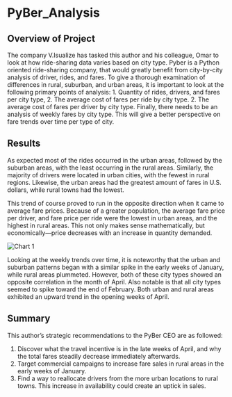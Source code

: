 # PyBer_Analysis

## Overview of Project

The company V.Isualize has tasked this author and his colleague, Omar to look at how ride-sharing data varies based on city type. Pyber is a Python oriented ride-sharing company, that would greatly benefit from city-by-city analysis of driver, rides, and fares. To give a thorough examination of differences in rural, suburban, and urban areas, it is important to look at the following primary points of analysis: 1. Quantity of rides, drivers, and fares per city type, 2. The average cost of fares per ride by city type. 2. The average cost of fares per driver by city type. Finally, there needs to be an analysis of weekly fares by city type. This will give a better perspective on fare trends over time per type of city.

## Results

As expected most of the rides occurred in the urban areas, followed by the suburban areas, with the least occurring in the rural areas. Similarly, the majority of drivers were located in urban cities, with the fewest in rural regions. Likewise, the urban areas had the greatest amount of fares in U.S. dollars, while rural towns had the lowest. 

This trend of course proved to run in the opposite direction when it came to average fare prices. Because of a greater population, the average fare price per driver, and fare price per ride were the lowest in urban areas, and the highest in rural areas. This not only makes sense mathematically, but economically—price decreases with an increase in quantity demanded. 

![Chart 1]("https://github.com/mcpoley/PyBer_Analysis/blob/main/Resources/Chart%201.png")

Looking at the weekly trends over time, it is noteworthy that the urban and suburban patterns began with a similar spike in the early weeks of January, while rural areas plummeted. However, both of these city types showed an opposite correlation in the month of April. Also notable is that all city types seemed to spike toward the end of February. Both urban and rural areas exhibited an upward trend in the opening weeks of April. 


## Summary

This author’s strategic recommendations to the PyBer CEO are as followed:

1.	Discover what the travel incentive is in the late weeks of April, and why the total fares steadily decrease immediately afterwards.
2.	Target commercial campaigns to increase fare sales in rural areas in the early weeks of January. 
3.	Find a way to reallocate drivers from the more urban locations to rural towns. This increase in availability could create an uptick in sales.
